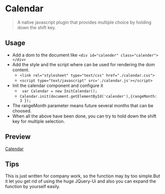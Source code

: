 # Calendar
> A native javascript plugin that provides multiple choice by holding down the shift key.

 ## Usage
  - Add a dom to the document like `<div id="calender" class="calender"></div>`
  - Add the style and the script where can be used for rendering the dom content.
    * ```<link rel="stylesheet" type="text/css" href="./calendar.css">```
    * ```<script type="text/javascript" src='./calendar.js'></script>```
  - Init the calendar component and configure it 
    * ` var Calendar = new InitCalendar();` 
    * `Calendar.init(document.getElementById('calender'),{rangeMonth: 3 });`
  - The rangeMonth parameter means future several months that can be choosed.
  - When all the above have been done, you can try to hold down the shift key for multiple selection.
## Preview
 [Calendar](https://jsfiddle.net/douglasvegas/5fL5af9o/)
## Tips

This is just written for  company work, so the function may by too simple.But it let you get rid of using the huge JQuery-Ui and also 
you can expand the function by yourself easily.